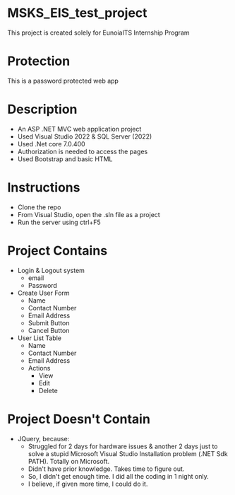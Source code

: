# MSKS_EIS_test_project
This project is created solely for EunoiaITS Internship Program 

# Protection 
This is a password protected web app

# Description
- An ASP .NET MVC web application project
- Used Visual Studio 2022 & SQL Server (2022)
- Used .Net core 7.0.400
- Authorization is needed to access the pages
- Used Bootstrap and basic HTML

# Instructions
- Clone the repo
- From Visual Studio, open the .sln file as a project
- Run the server using ctrl+F5

# Project Contains
- Login & Logout system
    - email
    - Password
- Create User Form
    - Name
    - Contact Number
    - Email Address
    - Submit Button
    - Cancel Button
- User List Table
    - Name
    - Contact Number
    - Email Address
    - Actions
        - View
        - Edit
        -  Delete

 # Project Doesn't Contain
- JQuery, because:
    - Struggled for 2 days for hardware issues & another 2 days just to solve a stupid Microsoft Visual Studio Installation problem (.NET Sdk PATH). Totally on Microsoft.
    - Didn't have prior knowledge. Takes time to figure out.
    - So, I didn't get enough time. I did all the coding in 1 night only.
    - I believe, if given more time, I could do it.
  
